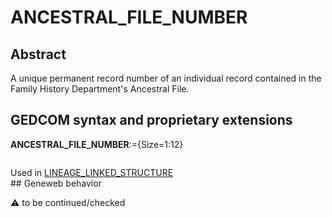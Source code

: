 ﻿# ANCESTRAL_FILE_NUMBER
## Abstract
A unique permanent record number of an individual record contained in the Family History
Department's Ancestral File.


## GEDCOM syntax and proprietary extensions

**ANCESTRAL_FILE_NUMBER**:={Size=1:12}
<pre>
</pre>
Used in <a href=Ged.LINEAGE_LINKED_STRUCTURE.md>LINEAGE_LINKED_STRUCTURE</a><br />## Geneweb behavior


:warning: to be continued/checked

